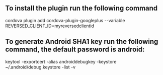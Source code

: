 
## To install the plugin run the following command
cordova plugin add cordova-plugin-googleplus --variable REVERSED_CLIENT_ID=myreversedclientid

## To generate Android SHA1 key run the following command, the default password is android:
keytool -exportcert -alias androiddebugkey -keystore ~/.android/debug.keystore -list -v

